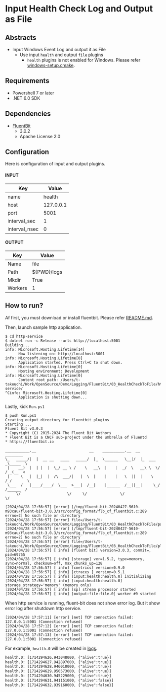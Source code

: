 # Input Health Check Log and Output as File

## Abstracts

* Input Windows Event Log and output it as File
  * Use input `health` and output `file` plugins
    * `health` plugins is not enabled for Windows. Please refer [windows-setup.cmake](https://github.com/fluent/fluent-bit/blob/v3.0.2/cmake/windows-setup.cmake#L36).

## Requirements

* Powershell 7 or later
* .NET 6.0 SDK

## Dependencies

* [FluentBit](https://fluentbit.io/)
  * 3.0.2
  * Apache License 2.0

## Configuration

Here is configuration of input and output plugins.

#### INPUT

|Key|Value|
|---|---|
|name|health|
|host|127.0.0.1|
|port|5001|
|interval_sec|1|
|interval_nsec|0|

#### OUTPUT

|Key|Value|
|---|---|
|Name|file|
|Path|${PWD}/logs|
|Mkdir|True|
|Workers|1|

## How to run?

Af first, you must download or install fluentbit.
Please refer [README.md](../00_GetStarted/README.md).

Then, launch sample http application.

````shell
$ cd http-service
$ dotnet run -c Release --urls http://localhost:5001
Building...
info: Microsoft.Hosting.Lifetime[14]
      Now listening on: http://localhost:5001
info: Microsoft.Hosting.Lifetime[0]
      Application started. Press Ctrl+C to shut down.
info: Microsoft.Hosting.Lifetime[0]
      Hosting environment: Development
info: Microsoft.Hosting.Lifetime[0]
      Content root path: /Users/t-takeuchi/Work/OpenSource/Demo/Logging/FluentBit/03_HealthCheckToFile/http-service/
^Cinfo: Microsoft.Hosting.Lifetime[0]
      Application is shutting down...
````

Lastly, kick `Run.ps1`

````shell
$ pwsh Run.ps1
Creating output directory for fluentbit plugins
Starting ...
Fluent Bit v3.0.3
* Copyright (C) 2015-2024 The Fluent Bit Authors
* Fluent Bit is a CNCF sub-project under the umbrella of Fluentd
* https://fluentbit.io

___________.__                        __    __________.__  __          ________  
\_   _____/|  |  __ __   ____   _____/  |_  \______   \__|/  |_  ___  _\_____  \ 
 |    __)  |  | |  |  \_/ __ \ /    \   __\  |    |  _/  \   __\ \  \/ / _(__  < 
 |     \   |  |_|  |  /\  ___/|   |  \  |    |    |   \  ||  |    \   / /       \
 \___  /   |____/____/  \___  >___|  /__|    |______  /__||__|     \_/ /______  /
     \/                     \/     \/               \/                        \/ 

[2024/04/28 17:56:57] [error] [/tmp/fluent-bit-20240427-5610-m93cau/fluent-bit-3.0.3/src/config_format/flb_cf_fluentbit.c:289 errno=2] No such file or directory
[2024/04/28 17:56:57] [error] file=/Users/t-takeuchi/Work/OpenSource/Demo/Logging/FluentBit/03_HealthCheckToFile/parsers.conf
[2024/04/28 17:56:57] [error] [/tmp/fluent-bit-20240427-5610-m93cau/fluent-bit-3.0.3/src/config_format/flb_cf_fluentbit.c:289 errno=2] No such file or directory
[2024/04/28 17:56:57] [error] file=/Users/t-takeuchi/Work/OpenSource/Demo/Logging/FluentBit/03_HealthCheckToFile/plugins.conf
[2024/04/28 17:56:57] [ info] [fluent bit] version=3.0.3, commit=, pid=69755
[2024/04/28 17:56:57] [ info] [storage] ver=1.5.2, type=memory, sync=normal, checksum=off, max_chunks_up=128
[2024/04/28 17:56:57] [ info] [cmetrics] version=0.9.0
[2024/04/28 17:56:57] [ info] [ctraces ] version=0.5.1
[2024/04/28 17:56:57] [ info] [input:health:health.0] initializing
[2024/04/28 17:56:57] [ info] [input:health:health.0] storage_strategy='memory' (memory only)
[2024/04/28 17:56:57] [ info] [sp] stream processor started
[2024/04/28 17:56:57] [ info] [output:file:file.0] worker #0 started
````

When http service is running, fluent-bit does not show error log.
But it show error log after shutdown http service.

````shell
[2024/04/28 17:57:11] [error] [net] TCP connection failed: 127.0.0.1:5001 (Connection refused)
[2024/04/28 17:57:12] [error] [net] TCP connection failed: 127.0.0.1:5001 (Connection refused)
[2024/04/28 17:57:13] [error] [net] TCP connection failed: 127.0.0.1:5001 (Connection refused)
````

For example, `health.0` will be created in [logs](./logs).

````txt
health.0: [1714294626.943048000, {"alive":true}]
health.0: [1714294627.942897000, {"alive":true}]
health.0: [1714294628.946010000, {"alive":true}]
health.0: [1714294629.950573000, {"alive":true}]
health.0: [1714294630.945229000, {"alive":true}]
health.0: [1714294631.941151000, {"alive":false}]
health.0: [1714294632.939160000, {"alive":false}]
````